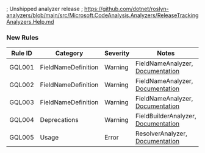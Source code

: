 ; Unshipped analyzer release
; https://github.com/dotnet/roslyn-analyzers/blob/main/src/Microsoft.CodeAnalysis.Analyzers/ReleaseTrackingAnalyzers.Help.md

### New Rules

Rule ID | Category | Severity | Notes
--------|----------|----------|-------
GQL001 | FieldNameDefinition | Warning | FieldNameAnalyzer, [Documentation](https://graphql-dotnet.github.io/docs/analizers/GQL001_DefineTheNameInFieldMethod)
GQL002 | FieldNameDefinition | Warning | FieldNameAnalyzer, [Documentation](https://graphql-dotnet.github.io/docs/analizers/GQL002_NameMethodInvocationCanBeRemoved)
GQL003 | FieldNameDefinition | Warning | FieldNameAnalyzer, [Documentation](https://graphql-dotnet.github.io/docs/analizers/GQL003_DifferentNamesDefinedByFieldAndNameMethods)
GQL004 | Deprecations | Warning | FieldBuilderAnalyzer, [Documentation](https://graphql-dotnet.github.io/docs/analizers/GQL004_DoNotUseObsoleteFieldMethods)
GQL005 | Usage | Error | ResolverAnalyzer, [Documentation](https://graphql-dotnet.github.io/docs/analizers/GQL005_IllegalResolverUsage)
